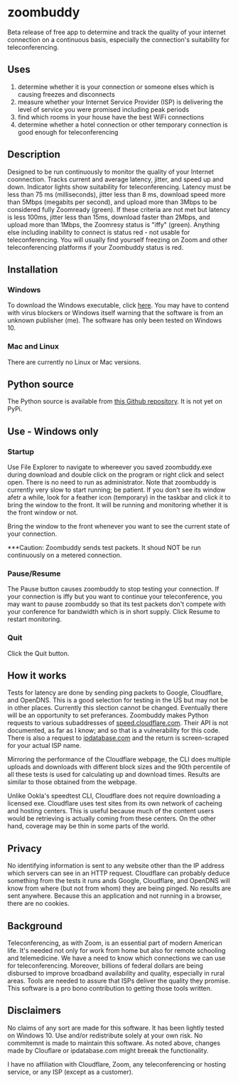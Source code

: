 # zoombuddy
Beta release of free app to determine and track the quality of your internet connection on a continuous basis, especially the connection's suitability for teleconferencing. 

## Uses
1. determine whether it is your connection or someone elses which is causing freezes and disconnects
2. measure whether your Internet Service Provider (ISP) is delivering the level of service you were promised including peak periods
3. find which rooms in your house have the best WiFi connections
4. determine whether a hotel connection or other temporary connection is good enough for teleconferencing

## Description
Designed to be run continuously to monitor the quality of your Internet coonnection. Tracks current and average latency, jitter, and speed up and down. Indicator lights show suitability for teleconferencing. Latency must be less than 75 ms (milliseconds), jitter less than 8 ms, download speed more than 5Mbps (megabits per second), and upload more than 3Mbps to be considered fully Zoomready (green). If these criteria are not met but latency is less 100ms, jitter less than 15ms, download faster than 2Mbps, and upload more than 1Mbps, the Zoomresy status is "iffy" (green). Anything else including inability to connect is status red - not usable for teleconferencing. You will usually find yourself freezing on Zoom and other teleconferencing platforms if your Zoombuddy status is red.

## Installation

### Windows

To download the Windows executable, click [here](https://zoombuddy.s3.amazonaws.com/zoombuddy.exe). You may have to contend with virus blockers or Windows itself warning that the software is from an unknown publisher (me). The software has only been tested on Windows 10.

### Mac and Linux

There are currently no Linux or Mac versions. 

## Python source

The Python source is available from [this Github repository](https://github.com/tevslin/zoombuddy). It is not yet on PyPi.

## Use - Windows only

### Startup

Use File Explorer to navigate to whereever you saved zoombuddy.exe during download and double click on the program or right click and select open. There is no need to run as administrator. Note that zoombuddy is currently very slow to start running; be patient. If you don't see its window afetr a while, look for a feather icon (temporary) in the taskbar and click it to bring the window to the front. It will be running and monitoring whether it is the front window or not.

Bring the window to the front whenever you want to see the current state of your connection.

***Caution: Zoombuddy sends test packets. It shoud NOT be run continuously on a metered connection.

### Pause/Resume

The Pause button causes zoombuddy to stop testing your connection. If your connection is iffy but you want to continue your teleconference, you may want to pause zoombuddy so that its test packets don't compete with your conference for bandwidth which is in short supply. Click Resume to restart monitoring.

### Quit

Click the Quit button.

## How it works

Tests for latency are done by sending ping packets to Google, Cloudflare, and OpenDNS. This is a good selection for testing in the US but may not be in other places. Currently this slection cannot be changed. Eventually there will be an opportunity to set preferances. Zoombuddy makes Python requests to various subaddresses of [speed.cloudflare.com](https://speed.cloudflare.com). Their API is not documented, as far as I know; and so that is a vulnerability for this code. There is also a request to [ipdatabase.com](http://www.ipdatabase.com/ip) and the return is screen-scraped for your actual ISP name.

Mirroring the performance of the Cloudflare webpage, the CLI does multiple uploads and downloads with different block sizes and the 90th percentile of all these tests is used for calculating up and download times. Results are similar to those obtained from the webpage.

Unlike Ookla's speedtest CLI, Cloudflare does not require downloading a licensed exe. Cloudflare uses test sites from its own network of cacheing and hosting centers. This is useful because much of the content users would be retrieving is actually coming from these centers. On the other hand, coverage may be thin in some parts of the world.

## Privacy

No identifying information is sent to any website other than the IP address which servers can see in an HTTP request. Cloudflare can probably deduce something from the tests it runs ands Google, Cloudflare, and OpenDNS will know from where (but not from whom) they are being pinged. No results are sent anywhere. Because this an application and not running in a browser, there are no cookies.

## Background

Teleconferencing, as with Zoom, is an essential part of modern American life. It's needed not only for work from home but also for remote schooling and telemedicine. We have a need to know which connections we can use for teleconferencing. Moreover, billions of federal dollars are being disbursed to improve broadband availability and quality, especially in rural areas. Tools are needed to assure that ISPs deliver the quality they promise. This software is a pro bono contribution to getting those tools written. 

## Disclaimers

No claims of any sort are made for this software. It has been lightly tested on Windows 10. Use and/or redistribute solely at your own risk. No commitemnt is made to maintain this software. As noted above, changes made by Clouflare or ipdatabase.com might breeak the functionality.

I have no affiliation with Cloudflare, Zoom, any teleconferencing or hosting service, or any ISP (except as a customer).

